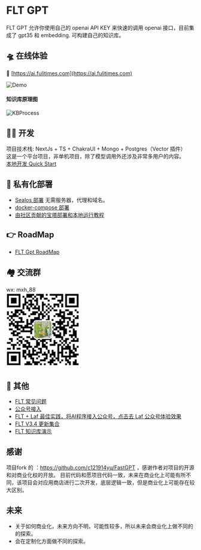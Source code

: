 # FLT GPT

FLT GPT 允许你使用自己的 openai API KEY 来快速的调用 openai 接口，目前集成了 gpt35 和 embedding. 可构建自己的知识库。

## 🛸 在线体验

🎉 [https://ai.fulitimes.com](https://ai.fulitimes.com) 


![Demo](docs/imgs/demo.png?raw=true 'demo')

#### 知识库原理图

![KBProcess](docs/imgs/KBProcess.jpg?raw=true 'KBProcess')

## 👨‍💻 开发

项目技术栈: NextJs + TS + ChakraUI + Mongo + Postgres（Vector 插件）  
这是一个平台项目，非单机项目，除了模型调用外还涉及非常多用户的内容。  
[本地开发 Quick Start](docs/dev/README.md)

## 🚀 私有化部署

- [Sealos 部署](https://sealos.io/docs/examples/ai-applications/install-fastgpt-on-desktop) 无需服务器，代理和域名。
- [docker-compose 部署](docs/deploy/docker.md)
- [由社区贡献的宝塔部署和本地运行教程](https://space.bilibili.com/431177525/channel/collectiondetail?sid=1370663)

## :point_right: RoadMap

- [FLT Gpt RoadMap](https://kjqvjse66l.feishu.cn/docx/RVUxdqE2WolDYyxEKATcM0XXnte)

## 🏘️ 交流群

wx: mxh_88  
![Demo](docs/imgs/wx300.jpg?raw=true 'wx')

## 👀 其他


- [FLT 常见问题](https://kjqvjse66l.feishu.cn/docx/HtrgdT0pkonP4kxGx8qcu6XDnGh)
- [公众号接入](https://www.bilibili.com/video/BV1xh4y1t7fy/)
- [FLT + Laf 最佳实践，将AI程序接入公众号，点击去 Laf 公众号体验效果](https://b4jky7-fastgpt.oss.laf.run/lafercode.png)
- [FLT V3.4 更新集合](https://www.bilibili.com/video/BV1Lo4y147Qh/?vd_source=92041a1a395f852f9d89158eaa3f61b4)
- [FLT 知识库演示](https://www.bilibili.com/video/BV1Wo4y1p7i1/)


## 感谢
项目fork 的 ：https://github.com/c121914yu/FastGPT ，感谢作者对项目的开源和对商业化权的开放。
目前代码和愿项目代码一致，未来在商业化上可能有所不同，该项目会对应用商店进行二次开发，底层逻辑一致，但是商业化上可能存在较大区别。

## 未来
* 关于如何商业化，未来方向不明，可能性较多，所以未来会商业化上做不同的的探索。 
* 会在定制化方面做不同的探索。


